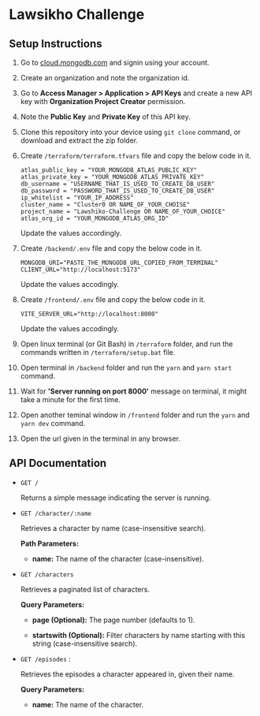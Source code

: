 # Lawsikho Challenge

## Setup Instructions

1. Go to [cloud.mongodb.com](https://cloud.mongodb.com/v2) and signin using your account.

2. Create an organization and note the organization id.

3. Go to **Access Manager > Application > API Keys** and create a new API key with **Organization Project Creator** permission.

4. Note the **Public Key** and **Private Key** of this API key.

5. Clone this repository into your device using `git clone` command, or download and extract the zip folder.

6. Create `/terraform/terraform.tfvars` file and copy the below code in it.

    ```
    atlas_public_key = "YOUR_MONGODB_ATLAS_PUBLIC_KEY"
    atlas_private_key = "YOUR_MONGODB_ATLAS_PRIVATE_KEY"
    db_username = "USERNAME_THAT_IS_USED_TO_CREATE_DB_USER"
    db_password = "PASSWORD_THAT_IS_USED_TO_CREATE_DB_USER"
    ip_whitelist = "YOUR_IP_ADDRESS"
    cluster_name = "Cluster0 OR NAME_OF_YOUR_CHOISE"
    project_name = "Lawshiko-Challenge OR NAME_OF_YOUR_CHOICE"
    atlas_org_id = "YOUR_MONGODB_ATLAS_ORG_ID"
    ```

    Update the values accordingly.

7. Create `/backend/.env` file and copy the below code in it.

    ```
    MONGODB_URI="PASTE_THE_MONGODB_URL_COPIED_FROM_TERMINAL"
    CLIENT_URL="http://localhost:5173"
    ```

    Update the values accodingly.

8. Create `/frontend/.env` file and copy the below code in it.

    ```
    VITE_SERVER_URL="http://localhost:8000"
    ```

    Update the values accodingly.

9. Open linux terminal (or Git Bash) in `/terraform` folder, and run the commands written in `/terraform/setup.bat` file.

10. Open terminal in `/backend` folder and run the `yarn` and `yarn start` command.

11. Wait for **'Server running on port 8000'** message on terminal, it might take a minute for the first time.

12. Open another teminal window in `/frontend` folder and run the `yarn` and `yarn dev` command.

13. Open the url given in the terminal in any browser.

## API Documentation

-   `GET /`

    Returns a simple message indicating the server is running.

-   `GET /character/:name`

    Retrieves a character by name (case-insensitive search).

    **Path Parameters:**

    -   **name:** The name of the character (case-insensitive).

-   `GET /characters`

    Retrieves a paginated list of characters.

    **Query Parameters:**

    -   **page (Optional):** The page number (defaults to 1).

    -   **startswith (Optional):** Filter characters by name starting with this string (case-insensitive search).

-   `GET /episodes` :

    Retrieves the episodes a character appeared in, given their name.

    **Query Parameters:**

    -   **name:** The name of the character.
